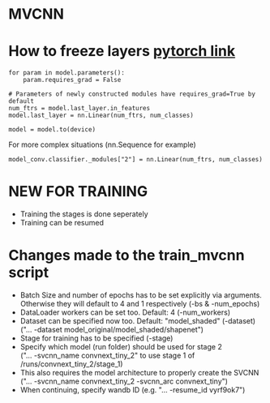 # MVCNN

# How to freeze layers [pytorch link](https://pytorch.org/tutorials/beginner/transfer_learning_tutorial.html#convnet-as-fixed-feature-extractor)
```
for param in model.parameters():
    param.requires_grad = False

# Parameters of newly constructed modules have requires_grad=True by default
num_ftrs = model.last_layer.in_features
model.last_layer = nn.Linear(num_ftrs, num_classes)

model = model.to(device)
```
For more complex situations (nn.Sequence for example)
```
model_conv.classifier._modules["2"] = nn.Linear(num_ftrs, num_classes)
```

# NEW FOR TRAINING
- Training the stages is done seperately
- Training can be resumed

# Changes made to the train_mvcnn script
- Batch Size and number of epochs has to be set explicitly via arguments.<br>
    Otherwise they will default to 4 and 1 respectively (-bs & -num_epochs)
- DataLoader workers can be set too. Default: 4 (-num_workers)
- Dataset can be specified now too. Default: "model_shaded" (-dataset) <br>
    ("... -dataset model_original/model_shaded/shapenet")
- Stage for training has to be specified (-stage)
- Specify which model (run folder) should be used for stage 2 <br>
    ("... -svcnn_name convnext_tiny_2" to use stage 1 of /runs/convnext_tiny_2/stage_1)
- This also requires the model architecture to properly create the SVCNN<br>
    ("... -svcnn_name convnext_tiny_2 -svcnn_arc convnext_tiny")
- When continuing, specify wandb ID (e.g. "... -resume_id vyrf9ok7")
